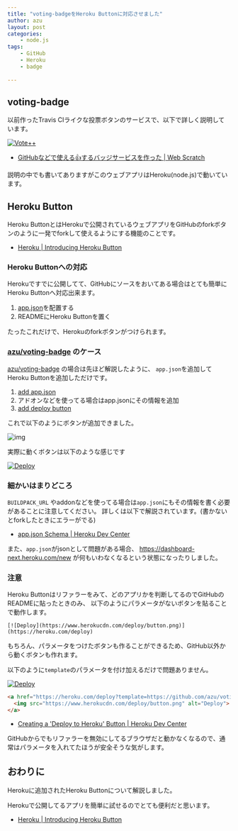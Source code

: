 ```yaml
---
title: "voting-badgeをHeroku Buttonに対応させました"
author: azu
layout: post
categories:
    - node.js
tags:
    - GitHub
    - Heroku
    - badge
    
---
```


## voting-badge

以前作ったTravis CIライクな投票ボタンのサービスで、以下で詳しく説明しています。

[![Vote++](https://voting-badge.herokuapp.com/img?url=https://github.com/azu/voting-badge)](https://voting-badge.herokuapp.com/vote?url=https://github.com/azu/voting-badge)

- [GitHubなどで使える:+1:するバッジサービスを作った | Web Scratch](http://efcl.info/2014/07/29/voting-badge/ "GitHubなどで使える:+1:するバッジサービスを作った | Web Scratch")

説明の中でも書いてありますがこのウェブアプリはHeroku(node.js)で動いています。

## Heroku Button

Heroku ButtonとはHerokuで公開されているウェブアプリをGitHubのforkボタンのように一発でforkして使えるようにする機能のことです。

- [Heroku | Introducing Heroku Button](https://blog.heroku.com/archives/2014/8/7/heroku-button "Heroku | Introducing Heroku Button")

### Heroku Buttonへの対応

Herokuですでに公開してて、GitHubにソースをおいてある場合はとても簡単にHeroku Buttonへ対応出来ます。

1. [app.json](https://devcenter.heroku.com/articles/app-json-schema "app.json Schema | Heroku Dev Center")を配置する
2. READMEにHeroku Buttonを置く

たったこれだけで、Herokuのforkボタンがつけられます。

### [azu/voting-badge](https://github.com/azu/voting-badge "azu/voting-badge") のケース

[azu/voting-badge](https://github.com/azu/voting-badge "azu/voting-badge") の場合は先ほど解説したように、
`app.json`を追加してHeroku Buttonを追加しただけです。

1. [ add app.json ](https://github.com/azu/voting-badge/commit/e8569c739eac47f5739417a4aaaa43fe49047e38 " add app.json ")
2. アドオンなどを使ってる場合はapp.jsonにその情報を追加
3. [ add deploy button ](https://github.com/azu/voting-badge/commit/b766bd1555483ca025483ca477f8392da90e1736 " add deploy button ") 

これで以下のようにボタンが追加できました。

![img](http://efcl.info/wp-content/uploads/2014/08/08-1407471632.png)

実際に動くボタンは以下のような感じです

[![Deploy](https://www.herokucdn.com/deploy/button.png)](https://heroku.com/deploy?template=https://github.com/azu/voting-badge)

### 細かいはまりどころ

`BUILDPACK_URL` やaddonなどを使ってる場合は`app.json`にもその情報を書く必要があることに注意してください。
詳しくは以下で解説されています。(書かないとforkしたときにエラーがでる)

- [app.json Schema | Heroku Dev Center](https://devcenter.heroku.com/articles/app-json-schema "app.json Schema | Heroku Dev Center")
 
また、`app.json`がjsonとして問題がある場合、 https://dashboard-next.heroku.com/new が何もいわなくなるという状態になったりしました。 

### 注意

Heroku Buttonはリファラーをみて、どのアプリかを判断してるのでGitHubのREADMEに貼ったときのみ、
以下のようにパラメータがないボタンを貼ることで動作します。

``` 
[![Deploy](https://www.herokucdn.com/deploy/button.png)](https://heroku.com/deploy)
```

もちろん、パラメータをつけたボタンも作ることができるため、GitHub以外から動くボタンも作れます。

以下のように`template`のパラメータを付け加えるだけで問題ありません。


[![Deploy](https://www.herokucdn.com/deploy/button.png)](https://heroku.com/deploy?template=https://github.com/azu/voting-badge)

``` html
<a href="https://heroku.com/deploy?template=https://github.com/azu/voting-badge">
  <img src="https://www.herokucdn.com/deploy/button.png" alt="Deploy">
</a>
```

- [Creating a &#39;Deploy to Heroku&#39; Button | Heroku Dev Center](https://devcenter.heroku.com/articles/heroku-button "Creating a &#39;Deploy to Heroku&#39; Button | Heroku Dev Center")

GitHubからでもリファラーを無効にしてるブラウザだと動かなくなるので、通常はパラメータを入れてたほうが安全そうな気がします。

## おわりに

Herokuに追加されたHeroku Buttonについて解説しました。

Herokuで公開してるアプリを簡単に試せるのでとても便利だと思います。


- [Heroku | Introducing Heroku Button](https://blog.heroku.com/archives/2014/8/7/heroku-button "Heroku | Introducing Heroku Button")